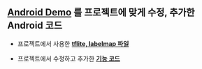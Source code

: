 ## [Android Demo](../) 를 프로젝트에 맞게 수정, 추가한 Android 코드

* 프로젝트에서 사용한 **[tflite, labelmap 파일](./app/src/main/assets)**

* 프로젝트에서 수정하고 추가한 **[기능 코드](./app/src/main/java/org/tensorflow/lite/examples/detection)**


